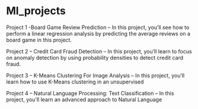 # Ml_projects

Project 1 -Board Game Review Prediction – In this project, you’ll see how to perform a linear regression
analysis by predicting the average reviews on a board game in this project.

Project 2 – Credit Card Fraud Detection – In this project, you’ll learn to focus on anomaly 
detection by using probability densities to detect credit card fraud.

Project 3 – K-Means Clustering For Image Analysis – In this project, you’ll learn how to use K-Means clustering in an unsupervised

Project 4 – Natural Language Processing: Text Classification – In this project, you’ll learn an advanced approach to Natural Language

